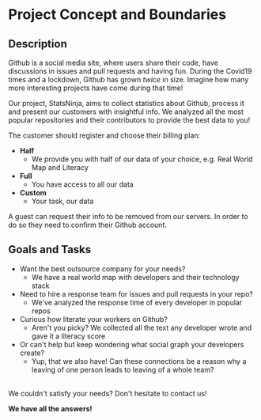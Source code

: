 # Project Concept and Boundaries

## Description

Github is a social media site, where users share their code, have discussions in issues and pull requests and having fun. 
During the Covid19 times and a lockdown, Github has grown *twice* in size. Imagine how many more interesting projects have come during that time!

Our project, StatsNinja, aims to collect statistics about Github, process it and present our customers with insightful info.
We analyzed all the most popular repositories and their contributors to provide the best data to you!

The customer should register and choose their billing plan:
* **Half**
  * We provide you with half of our data of your choice, e.g. Real World Map and Literacy
* **Full**
  * You have access to all our data
* **Custom**
  * Your task, our data

A guest can request their info to be removed from our servers. In order to do so they need to confirm their Github account.

## Goals and Tasks

* Want the best outsource company for your needs?
  * We have a real world map with developers and their technology stack
* Need to hire a response team for issues and pull requests in your repo?
  * We've analyzed the response time of every developer in popular repos
* Curious how literate your workers on Github?
  * Aren't you picky? We collected all the text any developer wrote and gave it a literacy score
* Or can't help but keep wondering what social graph your developers create?
  * Yup, that we also have! Can these connections be a reason why a leaving of one person leads to leaving of a whole team?

\
We couldn't satisfy your needs? Don't hesitate to contact us!

**We have all the answers!**
